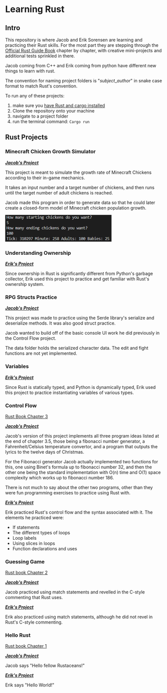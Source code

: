 # Learning Rust
## Intro
This repository is where Jacob and Erik Sorensen are learning and practicing their Rust skills. For the most part they are stepping through the [Official Rust Guide Book](https://doc.rust-lang.org/book/ch00-00-introduction.html) chapter by chapter, with creative mini-projects and additional tests sprinkled in there.

Jacob coming from C++ and Erik coming from python have different new things to learn with rust.

The convention for naming project folders is "*subject*_*author*" in snake case format to match Rust's convention. 

To run any of these projects:
1.  make sure you [have Rust and cargo installed](https://doc.rust-lang.org/book/ch01-01-installation.html) 
2. Clone the repository onto your machine
3. navigate to a project folder
4. run the terminal command: ```Cargo run```

## Rust Projects

### Minecraft Chicken Growth Simulator
[***Jacob's Project***](https://github.com/JacobASorensen/Learning_Rust/tree/main/minecraft_chicken_growth_simulator)

This project is meant to simulate the growth rate of Minecraft Chickens according to their in-game mechanics. 

It takes an input number and a target number of chickens, and then runs until the target number of adult chickens is reached.

Jacob made this program in order to generate data so that he could later create a closed-form model of Minecraft chicken population growth.

![Example of running the chicken growth simulator program](/images/chicken_example.PNG)

### Understanding Ownership
[***Erik's Project***](https://github.com/JacobASorensen/Learning_Rust/tree/main/understanding_ownership_erik)

Since ownership in Rust is significantly different from Python's garbage collector, Erik used this project to practice and get familiar with Rust's ownership system.

### RPG Structs Practice
[***Jacob's Project***](https://github.com/JacobASorensen/Learning_Rust/tree/main/rpg_structs_practice_jacob)

This project was made to practice using the Serde library's serialize and deserialize methods. It was also good struct practice.

Jacob wanted to build off of the basic console UI work he did previously in the Control Flow project.

The data folder holds the serialized character data. The edit and fight functions are not yet implemented. 

### Variables
[***Erik's Project***](https://github.com/JacobASorensen/Learning_Rust/tree/main/variables_erik)

Since Rust is statically typed, and Python is dynamically typed, Erik used this project to practice instantiating variables of various types.

### Control Flow
[Rust Book Chapter 3](https://doc.rust-lang.org/book/ch03-00-common-programming-concepts.html)

***[Jacob's Project](https://github.com/JacobASorensen/Learning_Rust/tree/main/control_flow_jacob)***

Jacob's version of this project implements all three program ideas listed at the end of chapter 3.5, those being a fibonacci number generator, a Fahrenheit/Celsius temperature convertor, and a program that outputs the lyrics to the twelve days of Christmas. 

For the Fibonacci generator Jacob actually implemented two functions for this, one using Binet's formula up to fibonacci number 32, and then the other one being the standard implementation with O(n) time and O(1) space complexity which works up to fibonacci number 186.

There is not much to say about the other two programs, other than they were fun programming exercises to practice using Rust with.

***[Erik's Project](https://github.com/JacobASorensen/Learning_Rust/tree/main/control_flow_erik)***

Erik practiced Rust's control flow and the syntax associated with it. The elements he practiced were:
- If statements
- The different types of loops
- Loop labels
- Using slices in loops
- Function declarations and uses

### Guessing Game
[Rust book Chapter 2](https://doc.rust-lang.org/book/ch02-00-guessing-game-tutorial.html)

***[Jacob's Project](https://github.com/JacobASorensen/Learning_Rust/tree/main/guessing_game_Jacob)***

Jacob practiced using match statements and revelled in the C-style commenting that Rust uses.

***[Erik's Project](https://github.com/JacobASorensen/Learning_Rust/tree/main/guessing_game_erik)***

Erik also practiced using match statements, although he did not revel in Rust's C-style commenting. 

### Hello Rust
[Rust book Chapter 1](https://doc.rust-lang.org/book/ch01-00-getting-started.html)

***[Jacob's Project](https://github.com/JacobASorensen/Learning_Rust/tree/main/hello-rust-jacob)***

Jacob says "Hello fellow Rustaceans!"

***[Erik's Project](https://github.com/JacobASorensen/Learning_Rust/tree/main/hello-rust-erik)***

Erik says "Hello World!"